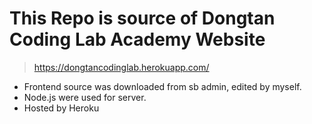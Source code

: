 # This Repo is source of Dongtan Coding Lab Academy Website

> https://dongtancodinglab.herokuapp.com/

* Frontend source was downloaded from sb admin, edited by myself.
* Node.js were used for server.
* Hosted by Heroku
